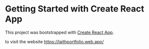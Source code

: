 # Getting Started with Create React App

This project was bootstrapped with [Create React App](https://github.com/facebook/create-react-app).

to visit the website https://laithportfolio.web.app/

